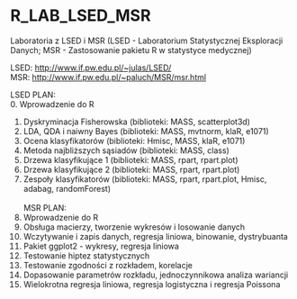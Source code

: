 # R_LAB_LSED_MSR
Laboratoria z LSED i MSR (LSED - Laboratorium Statystycznej Eksploracji Danych; MSR - Zastosowanie pakietu R w statystyce medycznej)

LSED: http://www.if.pw.edu.pl/~julas/LSED/ <br />
MSR: http://www.if.pw.edu.pl/~paluch/MSR/msr.html <br />

LSED PLAN: <br />
 0. Wprowadzenie do R
1. Dyskryminacja Fisherowska (biblioteki: MASS, scatterplot3d)
2. LDA, QDA i naiwny Bayes (biblioteki: MASS, mvtnorm, klaR, e1071)
3. Ocena klasyfikatorów (biblioteki: Hmisc, MASS, klaR, e1071)
4. Metoda najbliższych sąsiadów (biblioteki: MASS, class)
5. Drzewa klasyfikujące 1 (biblioteki: MASS, rpart, rpart.plot)
6. Drzewa klasyfikujące 2 (biblioteki: MASS, rpart, rpart.plot)
7. Zespoły klasyfikatorów (biblioteki: MASS, rpart, rpart.plot, Hmisc, adabag, randomForest) 
<br /> <br />
MSR PLAN:
1. Wprowadzenie do R
2. Obsługa macierzy, tworzenie wykresów i losowanie danych
3. Wczytywanie i zapis danych, regresja liniowa, binowanie, dystrybuanta
4. Pakiet ggplot2 - wykresy, regresja liniowa
5. Testowanie hiptez statystycznych
6. Testowanie zgodności z rozkładem, korelacje
7. Dopasowanie parametrów rozkładu, jednoczynnikowa analiza wariancji
8. Wielokrotna regresja liniowa, regresja logistyczna i regresja Poissona
